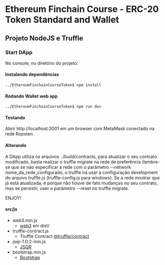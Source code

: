 # Ethereum Finchain Course - ERC-20 Token Standard and Wallet

## Projeto NodeJS e Truffle

### Start DApp
No console, no diretório do projeto:

#### Instalando dependências
`../EthereumFinchainCourseToken$ npm install`

#### Rodando Wallet web app
`../EthereumFinchainCourseToken$ npm run dev`

#### Testando
Abrir http://localhost:3001 em um browser com MetaMask conectado na rede Ropsten.

#### Alterando
A DApp utiliza os arquivos ../build/contracts, para atualizar o seu contrato modificado, basta realizar o truffle migrate na rede de preferência (lembre-se que se não especificar a rede com o parâmetro --network nome_da_rede_configurado, o truffle irá usar a configuração development do arquivo truffle.js (truffle-config.js para windows). Se a rede mostrar que já está atualizada, é porque não houve de fato mudanças no seu contrato, mas se persistir, user o parâmetro --reset no truffle migrate.

ENJOY!

#### src/js
* web3.min.js
  * [web3](https://web3js.readthedocs.io/en/v1.2.1/getting-started.html#adding-web3) em dist/
* truffle-contract.js
  * Truffle Contract [@truffle/contract](https://github.com/trufflesuite/truffle/tree/master/packages/contract)
* jsqr-1.0.2-min.js
  * [JSQR](https://www.jsqr.de/download.html)
* bootstrap.min.js
  * [Bootstrap](https://getbootstrap.com)